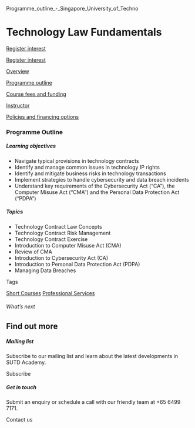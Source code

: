 Programme_outline_-_Singapore_University_of_Techno



Technology Law Fundamentals
===========================

[Register interest](/admissions/academy/short-courses/short-courses-register-your-interest/?coursename=technology-law-fundamentals)

[Register interest](/admissions/academy/short-courses/short-courses-register-your-interest/?coursename=technology-law-fundamentals)

[Overview](/course/technology-law-fundamentals/#tabs)

[Programme outline](/course/technology-law-fundamentals/programme-outline/#tabs)

[Course fees and funding](/course/technology-law-fundamentals/course-fees-and-funding/#tabs)

[Instructor](/course/technology-law-fundamentals/instructor/#tabs)

[Policies and financing options](/course/technology-law-fundamentals/policies-and-financing-options/#tabs)

### Programme Outline

##### **Learning objectives**

* Navigate typical provisions in technology contracts
* Identify and manage common issues in technology IP rights
* Identify and mitigate business risks in technology transactions
* Implement strategies to handle cybersecurity and data breach incidents
* Understand key requirements of the Cybersecurity Act (“CA”), the Computer Misuse Act (“CMA”) and the Personal Data Protection Act (“PDPA”)

##### Topics

* Technology Contract Law Concepts
* Technology Contract Risk Management
* Technology Contract Exercise
* Introduction to Computer Misuse Act (CMA)
* Review of CMA
* Introduction to Cybersecurity Act (CA)
* Introduction to Personal Data Protection Act (PDPA)
* Managing Data Breaches

Tags

[Short Courses](/admissions/academy/courses-and-modules/?academy-type-course=780)
[Professional Services](/admissions/academy/courses-and-modules/?discipline=931)

###### What’s next

Find out more
-------------

##### Mailing list

Subscribe to our mailing list and learn about the latest developments in SUTD Academy.

Subscribe

##### Get in touch

Submit an enquiry or schedule a call with our friendly team at +65 6499 7171.

Contact us

